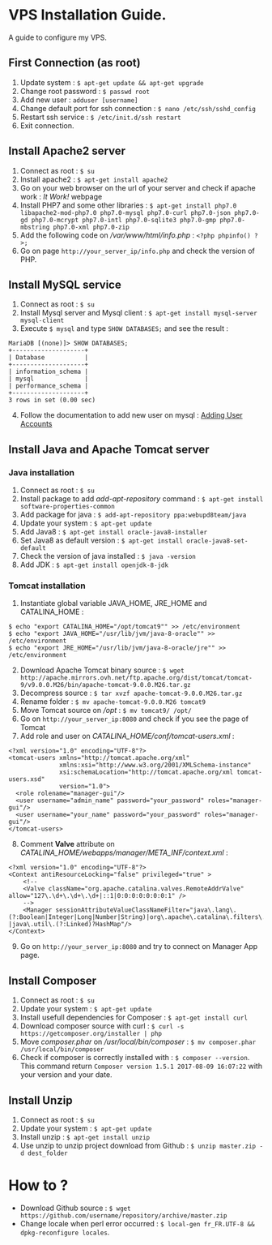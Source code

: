 # VPS Installation Guide.
A guide to configure my VPS.

## First Connection (as root)
1. Update system : `$ apt-get update && apt-get upgrade`
2. Change root password : `$ passwd root`
3. Add new user : `adduser [username]`
4. Change default port for ssh connection : `$ nano /etc/ssh/sshd_config`
5. Restart ssh service : `$ /etc/init.d/ssh restart`
6. Exit connection.

## Install Apache2 server
1. Connect as root : `$ su`
2. Install apache2 : `$ apt-get install apache2`
3. Go on your web browser on the url of your server and check if apache work : _It Work!_ webpage
4. Install PHP7 and some other libraries : `$ apt-get install php7.0 libapache2-mod-php7.0 php7.0-mysql php7.0-curl php7.0-json php7.0-gd php7.0-mcrypt php7.0-intl php7.0-sqlite3 php7.0-gmp php7.0-mbstring php7.0-xml php7.0-zip`
5. Add the following code on _/var/www/html/info.php_ : `<?php phpinfo() ?>;`
6. Go on page `http://your_server_ip/info.php` and check the version of PHP.

## Install MySQL service
1. Connect as root : `$ su`
2. Install Mysql server and Mysql client : `$ apt-get install mysql-server mysql-client`
3. Execute `$ mysql` and type `SHOW DATABASES;` and see the result : 
```
MariaDB [(none)]> SHOW DATABASES;
+--------------------+
| Database           |
+--------------------+
| information_schema |
| mysql              |
| performance_schema |
+--------------------+
3 rows in set (0.00 sec)
```
4. Follow the documentation to add new user on mysql : [Adding User Accounts](https://dev.mysql.com/doc/refman/5.7/en/adding-users.html)

## Install Java and Apache Tomcat server
### Java installation
1. Connect as root : `$ su`
2. Install package to add _add-apt-repository_ command : `$ apt-get install software-properties-common`
3. Add package for java : `$ add-apt-repository ppa:webupd8team/java`
4. Update your system : `$ apt-get update`
5. Add Java8 : `$ apt-get install oracle-java8-installer`
6. Set Java8 as default version : `$ apt-get install oracle-java8-set-default`
7. Check the version of java installed : `$ java -version`
8. Add JDK : `$ apt-get install openjdk-8-jdk` 

### Tomcat installation
1. Instantiate global variable JAVA_HOME, JRE_HOME and CATALINA_HOME :
```
$ echo "export CATALINA_HOME="/opt/tomcat9"" >> /etc/environment
$ echo "export JAVA_HOME="/usr/lib/jvm/java-8-oracle"" >> /etc/environment
$ echo "export JRE_HOME="/usr/lib/jvm/java-8-oracle/jre"" >> /etc/environment
```
2. Download Apache Tomcat binary source : `$ wget http://apache.mirrors.ovh.net/ftp.apache.org/dist/tomcat/tomcat-9/v9.0.0.M26/bin/apache-tomcat-9.0.0.M26.tar.gz`
3. Decompress source : `$ tar xvzf apache-tomcat-9.0.0.M26.tar.gz`
4. Rename folder : `$ mv apache-tomcat-9.0.0.M26 tomcat9`
5. Move Tomcat source on _/opt_ : `$ mv tomcat9/ /opt/`
6. Go on `http://your_server_ip:8080` and check if you see the page of Tomcat
7. Add role and user on _CATALINA_HOME/conf/tomcat-users.xml_ : 
```
<?xml version="1.0" encoding="UTF-8"?>
<tomcat-users xmlns="http://tomcat.apache.org/xml"
              xmlns:xsi="http://www.w3.org/2001/XMLSchema-instance"
              xsi:schemaLocation="http://tomcat.apache.org/xml tomcat-users.xsd"
              version="1.0">
  <role rolename="manager-gui"/>
  <user username="admin_name" password="your_password" roles="manager-gui"/>
  <user username="your_name" password="your_password" roles="manager-gui"/>
</tomcat-users>
```
8. Comment **Valve** attribute on _CATALINA_HOME/webapps/manager/META_INF/context.xml_ : 
```
<?xml version="1.0" encoding="UTF-8"?>
<Context antiResourceLocking="false" privileged="true" >
    <!-- 
    <Valve className="org.apache.catalina.valves.RemoteAddrValve" allow="127\.\d+\.\d+\.\d+|::1|0:0:0:0:0:0:0:1" /> 
    -->
    <Manager sessionAttributeValueClassNameFilter="java\.lang\.(?:Boolean|Integer|Long|Number|String)|org\.apache\.catalina\.filters\.CsrfPreventionFilter\$LruCache(?:\$1)?|java\.util\.(?:Linked)?HashMap"/>
</Context>
```
9. Go on `http://your_server_ip:8080` and try to connect on Manager App page.

## Install Composer
1. Connect as root : `$ su`
2. Update your system : `$ apt-get update`
3. Install usefull dependencies for Composer : `$ apt-get install curl`
4. Download composer source with curl : `$ curl -s https://getcomposer.org/installer | php`
5. Move _composer.phar_ on _/usr/local/bin/composer_ : `$ mv composer.phar /usr/local/bin/composer`
6. Check if composer is correctly installed with : `$ composer --version`. This command return `Composer version 1.5.1 2017-08-09 16:07:22` with your version and your date.

## Install Unzip
1. Connect as root : `$ su`
2. Update your system : `$ apt-get update`
3. Install unzip : `$ apt-get install unzip`
4. Use unzip to unzip project download from Github : `$ unzip master.zip -d dest_folder` 

# How to ?
- Download Github source : `$ wget https://github.com/username/repository/archive/master.zip`
- Change locale when perl error occurred : `$ local-gen fr_FR.UTF-8 && dpkg-reconfigure locales`.
